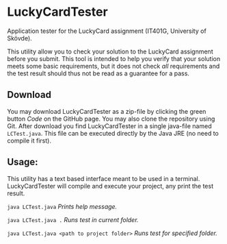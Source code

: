 <!--
SPDX-FileCopyrightText: 2022 Erik Billing <erik.billing@his.se>

SPDX-License-Identifier: GPL-3.0-or-later
-->

# LuckyCardTester
Application tester for the LuckyCard assignment (IT401G, University of Skövde).

This utility allow you to check your solution to the LuckyCard assignment before you submit. This tool is intended to help you verify that your solution meets some basic requirements, but it does not check _all_ requirements and the test result should thus not be read as a guarantee for a pass.

## Download
You may download LuckyCardTester as a zip-file by clicking the green button *Code* on the GitHub page. You may also clone the repository using Git. After download you find LuckyCardTester in a single java-file named `LCTest.java`. This file can be executed directly by the Java JRE (no need to compile it first). 

## Usage: 
This utility has a text based interface meant to be used in a terminal. LuckyCardTester will compile and execute your project, any print the test result. 

`java LCTest.java`   _Prints help message._

`java LCTest.java .`   _Runs test in current folder._

`java LCTest.java <path to project folder>`   _Runs test for specified folder._